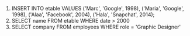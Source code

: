 1. INSERT INTO etable
VALUES 
('Marc', 'Google', 1998),
('Maria', 'Google', 1998),
('Alaa', 'Facebook', 2004),
('Hala', 'Snapchat', 2014);
2. SELECT name 
FROM etable 
WHERE date > 2000
3. SELECT company 
FROM employees 
WHERE role = 'Graphic Designer'


